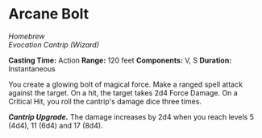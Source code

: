 # Arcane Bolt
*Homebrew*  
*Evocation Cantrip (Wizard)*

**Casting Time:** Action
**Range:** 120 feet
**Components:** V, S
**Duration:** Instantaneous

You create a glowing bolt of magical force. Make a ranged spell attack against the target. On a hit, the target takes 2d4 Force Damage. On a Critical Hit, you roll the cantrip's damage dice three times.

***Cantrip Upgrade.*** The damage increases by 2d4 when you reach levels 5 (4d4), 11 (6d4) and 17 (8d4).